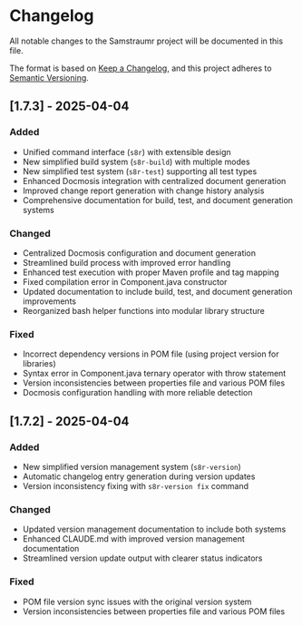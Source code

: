 # Changelog

All notable changes to the Samstraumr project will be documented in this file.

The format is based on [Keep a Changelog](https://keepachangelog.com/en/1.0.0/),
and this project adheres to [Semantic Versioning](https://semver.org/spec/v2.0.0.html).

## [1.7.3] - 2025-04-04

### Added
- Unified command interface (`s8r`) with extensible design
- New simplified build system (`s8r-build`) with multiple modes
- New simplified test system (`s8r-test`) supporting all test types
- Enhanced Docmosis integration with centralized document generation
- Improved change report generation with change history analysis
- Comprehensive documentation for build, test, and document generation systems

### Changed
- Centralized Docmosis configuration and document generation
- Streamlined build process with improved error handling
- Enhanced test execution with proper Maven profile and tag mapping
- Fixed compilation error in Component.java constructor
- Updated documentation to include build, test, and document generation improvements
- Reorganized bash helper functions into modular library structure

### Fixed
- Incorrect dependency versions in POM file (using project version for libraries)
- Syntax error in Component.java ternary operator with throw statement
- Version inconsistencies between properties file and various POM files
- Docmosis configuration handling with more reliable detection

## [1.7.2] - 2025-04-04

### Added
- New simplified version management system (`s8r-version`)
- Automatic changelog entry generation during version updates
- Version inconsistency fixing with `s8r-version fix` command

### Changed
- Updated version management documentation to include both systems
- Enhanced CLAUDE.md with improved version management documentation
- Streamlined version update output with clearer status indicators

### Fixed
- POM file version sync issues with the original version system
- Version inconsistencies between properties file and various POM files